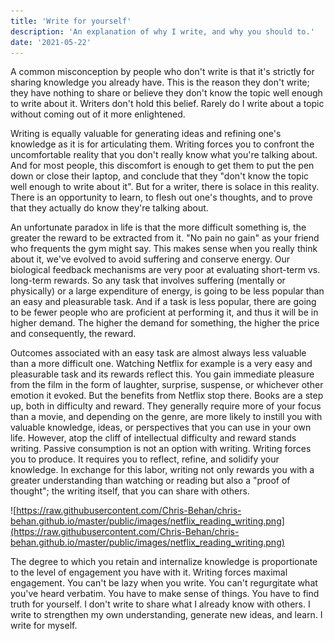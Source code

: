 ```yaml
---
title: 'Write for yourself'
description: 'An explanation of why I write, and why you should to.'
date: '2021-05-22'
---
```

A common misconception by people who don't write is that it's strictly for sharing knowledge you already have. This is the reason they don't write; they have nothing to share or believe they don't know the topic well enough to write about it. Writers don't hold this belief. Rarely do I write about a topic without coming out of it more enlightened.

Writing is equally valuable for generating ideas and refining one's knowledge as it is for articulating them. Writing forces you to confront the uncomfortable reality that you don't really know what you're talking about. And for most people, this discomfort is enough to get them to put the pen down or close their laptop, and conclude that they "don't know the topic well enough to write about it". But for a writer, there is solace in this reality. There is an opportunity to learn, to flesh out one's thoughts, and to prove that they actually do know they're talking about.

An unfortunate paradox in life is that the more difficult something is, the greater the reward to be extracted from it. "No pain no gain" as your friend who frequents the gym might say. This makes sense when you really think about it, we've evolved to avoid suffering and conserve energy. Our biological feedback mechanisms are very poor at evaluating short-term vs. long-term rewards. So any task that involves suffering (mentally or physically) or a large expenditure of energy, is going to be less popular than an easy and pleasurable task. And if a task is less popular, there are going to be fewer people who are proficient at performing it, and thus it will be in higher demand. The higher the demand for something, the higher the price and consequently, the reward. 

Outcomes associated with an easy task are almost always less valuable than a more difficult one. Watching Netflix for example is a very easy and pleasurable task and its rewards reflect this. You gain immediate pleasure from the film in the form of laughter, surprise, suspense, or whichever other emotion it evoked. But the benefits from Netflix stop there. Books are a step up, both in difficulty and reward. They generally require more of your focus than a movie, and depending on the genre, are more likely to instill you with valuable knowledge, ideas, or perspectives that you can use in your own life. However, atop the cliff of intellectual difficulty and reward stands writing. Passive consumption is not an option with writing. Writing forces you to produce. It requires you to reflect, refine, and solidify your knowledge. In exchange for this labor, writing not only rewards you with a greater understanding than watching or reading but also a "proof of thought"; the writing itself, that you can share with others.

![https://raw.githubusercontent.com/Chris-Behan/chris-behan.github.io/master/public/images/netflix_reading_writing.png](https://raw.githubusercontent.com/Chris-Behan/chris-behan.github.io/master/public/images/netflix_reading_writing.png)

The degree to which you retain and internalize knowledge is proportionate to the level of engagement you have with it. Writing forces maximal engagement. You can't be lazy when you write. You can't regurgitate what you've heard verbatim. You have to make sense of things. You have to find truth for yourself. I don't write to share what I already know with others. I write to strengthen my own understanding, generate new ideas, and learn. I write for myself.
